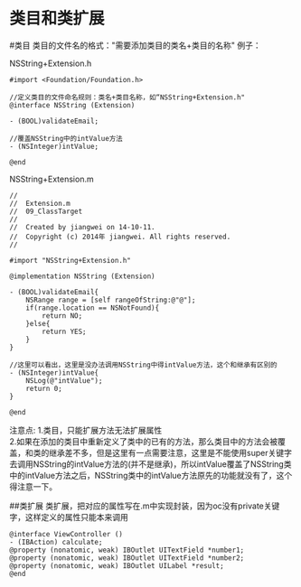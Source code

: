 # 类目和类扩展

#类目
类目的文件名的格式："需要添加类目的类名+类目的名称"
例子：  

NSString+Extension.h
```
#import <Foundation/Foundation.h>  
  
//定义类目的文件命名规则：类名+类目名称，如“NSString+Extension.h"  
@interface NSString (Extension)  
  
- (BOOL)validateEmail;  
  
//覆盖NSString中的intValue方法  
- (NSInteger)intValue;  
  
@end 
```

NSString+Extension.m
```
//
//  Extension.m
//  09_ClassTarget
//
//  Created by jiangwei on 14-10-11.
//  Copyright (c) 2014年 jiangwei. All rights reserved.
//

#import "NSString+Extension.h"

@implementation NSString (Extension)

- (BOOL)validateEmail{
    NSRange range = [self rangeOfString:@"@"];
    if(range.location == NSNotFound){
        return NO;
    }else{
        return YES;
    }
}

//这里可以看出，这里是没办法调用NSString中得intValue方法，这个和继承有区别的
- (NSInteger)intValue{
    NSLog(@"intValue");
    return 0;
}

@end
```

注意点:
1.类目，只能扩展方法无法扩展属性  
2.如果在添加的类目中重新定义了类中的已有的方法，那么类目中的方法会被覆盖，和类的继承差不多，但是这里有一点需要注意，这里是不能使用super关键字去调用NSString的intValue方法的(并不是继承)，所以intValue覆盖了NSString类中的intValue方法之后，NSString类中的intValue方法原先的功能就没有了，这个得注意一下。

##类扩展
类扩展，把对应的属性写在.m中实现封装，因为oc没有private关键字，这样定义的属性只能本来调用
```
@interface ViewController ()
- (IBAction) calculate;
@property (nonatomic, weak) IBOutlet UITextField *number1;
@property (nonatomic, weak) IBOutlet UITextField *number2;
@property (nonatomic, weak) IBOutlet UILabel *result;
@end
```
